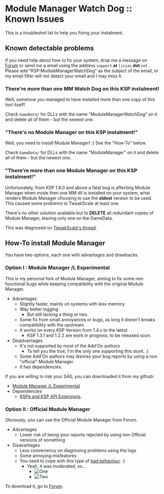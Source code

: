 # Module Manager Watch Dog :: Known Issues

This is a troubleshot list to help you fixing your instalment.


## Known detectable problems

If you need help about how to fix your system, drop me a message on [Forum](https://forum.kerbalspaceprogram.com/index.php?/profile/187168-lisias/) or send me a email using the address `support` **at** `lisias` **dot** `net` . Please add "KSP:ModuleManagerWatchDog" as the subject of the email, or my email filter will not detect your email and I may miss it.

### There're more than one MM Watch Dog on this KSP instalment!

Well, somehow you managed to have installed more than one copy of this tool itself!

Check `GameData/` for DLLs with the name "ModuleManagerWatchDog" on it and delete all of them - but the newest one.

### "There's no Module Manager on this KSP instalment!"

Well, you need to install Module Manager! :) See the "How-To" below.

Check `GameData/` for DLLs with the name "ModuleManager" on it and delete all of them - but the newest one.

###  "There're more than one Module Manager on this KSP instalment!"

Unfortunately, from KSP 1.8.0 and above a fatal bug is affecting Module Manager when mode then one MM dll is installed on your system, what renders Module Manager choosing to use the **oldest** version to be used. This caused some problems to TweakScale at least one.

There's no other solution available but to **DELETE** all redundant copies of Module Manager, leaving only one on the GameData. 

This was diagnosed on [TweakScale's thread](https://forum.kerbalspaceprogram.com/index.php?/topic/179030-ksp-141-tweakscale-under-lisias-management-24314-2020-0519/&do=findComment&comment=3797945).

## How-To install Module Manager

You have two options, each one with advantages and drawbacks.

### Option I : Module Manager /L Experimental

This is my personal fork of Module Manager, aiming to fix some non functional bugs while keeping compatibility with the original Module Manager.

* Advantages
	+ Slightly faster, mainly on systems with less memory
	+ Way better logging
		- But still lacking a thing or two. 
	+ Some fix from small annoyances or bugs, as long it doesn't breaks compatibility with the upstream. 
	+ It works on every KSP Version from 1.4.x to the latest
		- KSP 1.3.1 and 1.2.2 are work in progress, to be released soon.
* Disadvantages
	+ It's not supported by most of the Add'On authors
		- To tell you the true, I'm the only one supporting this stunt. :)
	+ Some Add'On authors may dismiss your bug reports by using a non "official" Module Manager.
	+ It has dependencies.

If you are willing to risk your SAS, you can downloaded it from my github:

* [Module Manager /L Experimental](https://github.com/net-lisias-ksp/ModuleManager/releases)
* Dependencies
	+ [KSPe and KSP API Extensions](https://github.com/net-lisias-ksp/KSPAPIExtensions).

### Option II : Official Module Manager

Obviously, you can use the Official Module Manager from Forum.

* Advantages
	+ Lower risk of being your reports rejected by using non Official versions of something
* Disavantages
	+ Less conveniency on diagnosing problems using the logs
	+ Some annoying misfeatures
	+ You need to cope with this type of [bad behaviour](https://forum.kerbalspaceprogram.com/index.php?/topic/50533-18x-19x-module-manager-413-november-30th-2019-right-to-ludicrous-speed/&do=findComment&comment=3742972). :(
		- Yeah, it was moderated, so...
			-  ![One](./Screen%20Shot%202020-02-18%20at%2008.59.14.png)
			-  ![Two](./Screen%20Shot%202020-02-18%20at%2008.59.21.png)

To download it, go to [Forum](https://forum.kerbalspaceprogram.com/index.php?/topic/50533-18x-19x-module-manager-413-november-30th-2019-right-to-ludicrous-speed/&tab=comments#comment-720814).  
